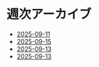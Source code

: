 # 週次アーカイブ
- [2025-09-11](./2025-09-11.md)
- [2025-09-15](./2025-09-15.html)
- [2025-09-13](./2025-09-13.html)
- [2025-09-13](./2025-09-13.md)
